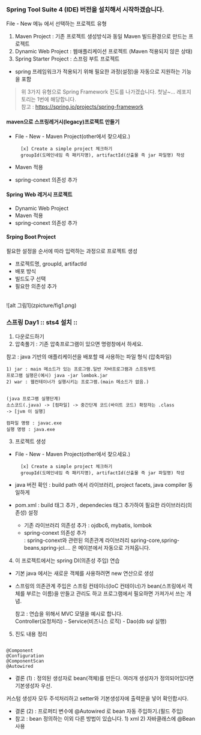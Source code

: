 ### Spring Tool Suite 4 (IDE) 버전을 설치해서 시작하겠습니다.

File - New 메뉴 에서 선택하는 프로젝트 유형
1. Maven Project : 기존 프로젝트 생성방식과 동일 Maven 빌드환경으로 만드는 프로젝트
2. Dynamic Web Project : 웹애플리케이션 프로젝트 (Maven 적용되지 않은 상태)
3. Spring Starter Project :  스프링 부트 프로젝트 
- spring 프레임워크가 적용되기 위해 필요한 과정(설정)을 자동으로 지원하는 기능을 포함

> 위 3가지 유형으로 Spring Framework 진도를 나가겠습니다. 첫날~... 레포지토리는 1번에 해당합니다.<br>
> 참고 : <https://spring.io/projects/spring-framework>


#### maven으로 스프링레거시(legacy)프로젝트 만들기
+ File - New - Maven Project(other에서 찾으세요.)

		[x] Create a simple project 체크하기 
		groupId(도메인네임 즉 패키지명), artifactId(산출물 즉 jar 파일명) 작성

+ Maven 적용
+ spring-conext 의존성 추가

#### Spring Web 레거시 프로젝트
+ Dynamic Web Project 
+ Maven 적용 
+ spring-conext 의존성 추가

#### Srping Boot Project
필요한 설정을 순서에 따라 입력하는 과정으로 프로젝트 생성
+ 프로젝트명, groupId, artifactId 
+ 배포 방식
+ 빌드도구 선택
+ 필요한 의존성 추가

<br>
![alt 그림1](zpicture/fig1.png)
	
### 스프링 Day1 :: sts4 설치 :: 

1. 다운로드하기
2. 압축풀기 : 기존 압축프로그램이 있으면 명령창에서 하세요.

  참고 
  : java 기반의 애플리케이션을 배포할 때 사용하는 파일 형식 (압축파일)

    1) jar : main 메소드가 있는 프로그램.일반 자바프로그램과 스프링부트
    프로그램 실행은(예시) java -jar lombok.jar
    2) war : 웹컨테이너가 실행시키는 프로그램.(main 메소드가 없음.)


    (java 프로그램 실행단계)
    소스코드(.java) -> [컴파일] -> 중간단계 코드(바이트 코드) 확장자는 .class
    -> [jvm 이 실행]

    컴파일 명령 : javac.exe
    실행 명령 : java.exe

3. 프로젝트 생성
+ File - New - Maven Project(other에서 찾으세요.)

		[x] Create a simple project 체크하기 
		groupId(도메인네임 즉 패키지명), artifactId(산출물 즉 jar 파일명) 작성

+ java 버전 확인 : build path 에서 라이브러리, project facets, java compiler 동일하게
+ pom.xml : build 태그 추가 , dependecies 태그 추가하여 필요한 라이브러리(의존성) 설정 
  + 기존 라이브러리 의존성 추가 : ojdbc6, mybatis, lombok
  + spring-conext 의존성 추가 <br>
: spring-conext와 관련된 의존관계 라이브러리 spring-core,spring-beans,spring-jcl.... 은 메이븐에서 자동으로 가져옵니다.

4. 이 프로젝트에서는 spring DI(의존성 주입) 연습
- 기본 java 에서는 새로운 객체를 사용하려면 new 연산으로 생성
- 스프링의 의존관계 주입은 스프링 컨테이너(IoC 컨테이너)가 bean(스프링에서 객체를 부르는 이름)을 만들고 관리도 하고 프로그램에서 필요하면 가져가서 쓰는 개념.

  참고  : 연습을 위해서 MVC 모델을 예시로 합니다.<br>
  Controller(요청처리) - Service(비즈니스 로직) - Dao(db sql 실행)
  

5. 진도 내용 정리
<pre><code>
@Component
@Configuration
@ComponentScan
@Autowired
</code></pre>

+ 결론 (1) : 정의된 생성자로 bean(객체)를 만든다.
여러개 생성자가 정의되어있다면 기본생성자 우선.

커스텀 생성자 모두 주석처리하고 
setter와 기본생성자에 출력문을 넣어 확인합시다.

+ 결론 (2) : 프로퍼티 변수에 @Autowired 로 bean 자동 주입하기.(필드 주입)<br>
+ 참고 : bean 정의하는 이외 다른 방법이 있습니다. 1) xml   2) 자바클래스에 @Bean 사용  

